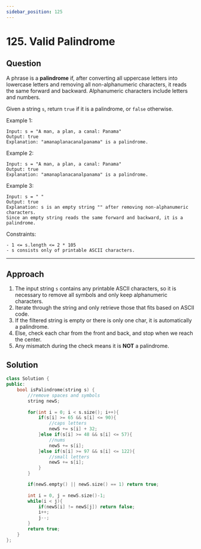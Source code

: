 ```yaml
---
sidebar_position: 125
---
```


# 125. Valid Palindrome

## Question 
A phrase is a **palindrome** if, after converting all uppercase letters into lowercase letters and removing all non-alphanumeric characters, it reads the same forward and backward. Alphanumeric characters include letters and numbers.

Given a string `s`, return `true` if it is a palindrome, or `false` otherwise.

Example 1:
```
Input: s = "A man, a plan, a canal: Panama"
Output: true
Explanation: "amanaplanacanalpanama" is a palindrome.
```
Example 2:
```
Input: s = "A man, a plan, a canal: Panama"
Output: true
Explanation: "amanaplanacanalpanama" is a palindrome.
```
Example 3:
```
Input: s = " "
Output: true
Explanation: s is an empty string "" after removing non-alphanumeric characters.
Since an empty string reads the same forward and backward, it is a palindrome.
 ```

Constraints:
```
- 1 <= s.length <= 2 * 105
- s consists only of printable ASCII characters.
```

---

## Approach

1. The input string `s` contains any printable ASCII characters, so it is necessary to remove all symbols and only keep alphanumeric characters.
2. Iterate through the string and only retrieve those that fits based on ASCII code.
3. If the filtered string is empty or there is only one char, it is automatically a palindrome.
4. Else, check each char from the front and back, and stop when we reach the center.
5. Any mismatch during the check means it is **NOT** a palindrome.

## Solution

```cpp
class Solution {
public:
    bool isPalindrome(string s) {
        //remove spaces and symbols
        string newS;
        
        for(int i = 0; i < s.size(); i++){
            if(s[i] >= 65 && s[i] <= 90){
                //caps letters
                newS += s[i] + 32;
            }else if(s[i] >= 48 && s[i] <= 57){
                //nums
                newS += s[i];
            }else if(s[i] >= 97 && s[i] <= 122){
                //small letters
                newS += s[i];
            }
        }

        if(newS.empty() || newS.size() == 1) return true;
        
        int i = 0, j = newS.size()-1;
        while(i < j){
            if(newS[i] != newS[j]) return false;
            i++;
            j--;
        }
        return true;
    }
};
```